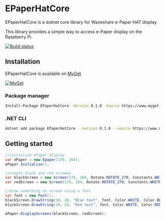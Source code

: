 # EPaperHatCore 
EPaperHatCore is a dotnet core library for Waveshare e-Paper HAT display

This library provides a simple way to access e-Paper display on the Raspberry Pi.

[![Build status](https://ci.appveyor.com/api/projects/status/nol7v0n0y2hjipl0?svg=true)](https://ci.appveyor.com/project/paw3lx/epaperhatcore)


## Installation

EPaperHatCore is available on [MyGet](https://www.myget.org/F/epaperhatcore/api/v3/index.json)

[![MyGet](https://img.shields.io/myget/epaperhatcore/v/EPaperHatCore.svg)](https://www.myget.org/feed/epaperhatcore/package/nuget/EPaperHatCore) 

### Package manager
```bash
Install-Package EPaperHatCore -Version 0.1.0 -Source https://www.myget.org/F/epaperhatcore/api/v3/index.json
```

### .NET CLI
```bash
dotnet add package EPaperHatCore --version 0.1.0 --source https://www.myget.org/F/epaperhatcore/api/v3/index.json
```

## Getting started

```cs
//initialize ePaper display
var ePaper = new Epaper(176, 264);
ePaper.Initialize();

//create black and red screens
var blackScreen = new Screen(176, 264, Rotate.ROTATE_270, Constants.WHITE);
var redScreen = new Screen(176, 264, Rotate.ROTATE_270, Constants.WHITE);

//draw something on screen using a font
var font = new Font();
blackScreen.DrawString(10, 20, "Blac text", font, Color.WHITE, Color.BLACK);
blackScreen.DrawString(10, 50, "Red text", font, Color.WHITE, Color.RED);

ePaper.DisplayScreens(blackScreen, redScreen);
```